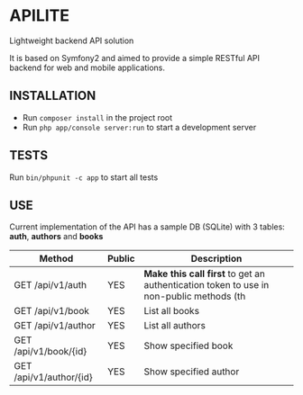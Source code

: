 APILITE
========================
Lightweight backend API solution

It is based on Symfony2 and aimed to provide a simple RESTful API backend for web and mobile applications.

INSTALLATION
--------------

* Run `composer install` in the project root
* Run `php app/console server:run` to start a development server

TESTS
--------------
Run `bin/phpunit -c app` to start all tests

USE
-------------
Current implementation of the API has a sample DB (SQLite) with 3 tables: **auth**, **authors** and **books**

Method|Public|Description
---|---|---
GET /api/v1/auth|YES|**Make this call first** to get an authentication token to use in non-public methods (th
GET /api/v1/book|YES|List all books
GET /api/v1/author|YES|List all authors
GET /api/v1/book/{id}|YES|Show specified book
GET /api/v1/author/{id}|YES|Show specified author
